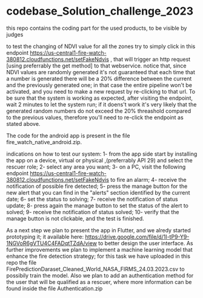 # codebase_Solution_challenge_2023
this repo contains the coding part for the used products, to be visible by judges

to test the changing of NDVI value for all the zones try to simply click in this endpoint https://us-central1-fire-watch-380812.cloudfunctions.net/setFakeNdvis , that will trigger an http request [using preferrably the get method] to that webservice. notice that, since NDVI values are randomly generated it's not guaranteed that each time that a number is generated there will be a 20% difference between the current and the previously generated one; in that case the entire pipeline won't be activated, and you need to make a new request by re-clicking to that url.
To be sure that the system is working as expected, after visiting the endpoint, wait 2 minutes to let the system run; if it doens't work it's very likely that the generated random numbers do not exceed the 20% threashold compared to the previous values, therefore you'll need to re-click the endpoint as stated above.

The code for the android app is present in the file fire_watch_native_android.zip.

indications on how to test our system:
1- from the app side start by installing the app on a device, virtual or physical ,(preferrably API 29) and select the rescuer role;
2- select any area you want;
3- on a PC, visit the following endpoint https://us-central1-fire-watch-380812.cloudfunctions.net/setFakeNdvis to fire an alarm;
4- receive the notification of possible fire detected;
5- press the manage button for the new alert that you can find in the "alerts" section identified by the current date;
6- set the status to solving;
7- receive the notification of status update;
8- press again the manage button to set the status of the alert to solved;
9- receive the notification of status solved;
10- verify that the manage button is not clickable, and the test is finished.





As a next step we plan to present the app in Flutter, and we alredy started prototyping it; it available here: https://drive.google.com/file/d/1I-tP9-Y9-1NGVoR6gVTU4C4FADqtTZdA/view to better design the user interface.
As further improvements we plan to implement a machine learning model that enhance the fire detection strategy; for this task we have uploaded in this repo the file FirePredictionDaraset_Cleaned_World_NASA_FIRMS_24.03.2023.csv to possibily train the model.
Also we plan to add an authentication method for the user that will be qualified as a rescuer, where more information can be found inside the file Authentication.zip
